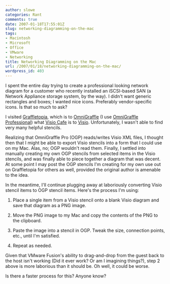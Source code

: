 ```yaml
---
author: slowe
categories: Rant
comments: true
date: 2007-01-18T17:55:01Z
slug: networking-diagramming-on-the-mac
tags:
- Macintosh
- Microsoft
- Office
- VMware
- Networking
title: Networking Diagramming on the Mac
url: /2007/01/18/networking-diagramming-on-the-mac/
wordpress_id: 403
---
```


I spent the entire day trying to create a professional looking network diagram for a customer who recently installed an iSCSI-based SAN (a Network Appliance storage system, by the way). I didn't want generic rectangles and boxes; I wanted nice icons. Preferably vendor-specific icons. Is that so much to ask?

I visited [Graffletopia](http://graffletopia.com/), which is to [OmniGraffle](http://www.omnigroup.com/applications/omnigraffle/) (I use [OmniGraffle Professional](http://www.omnigroup.com/applications/omnigraffle/pro)) what [Visio Cafe](http://www.visiocafe.com/) is to [Visio](http://www.microsoft.com/office/visio/). Unfortunately, I wasn't able to find very many helpful stencils.

Realizing that OmniGraffle Pro (OGP) reads/writes Visio XML files, I thought then that I might be able to export Visio stencils into a form that I could use on my Mac. Alas, no; OGP wouldn't read them. Finally, I settled into manually creating my own OGP stencils from selected items in the Visio stencils, and was finally able to piece together a diagram that was decent. At some point I may post the OGP stencils I'm creating for my own use out on Graffletopia for others as well, provided the original author is amenable to the idea.

In the meantime, I'll continue plugging away at laboriously converting Visio stencil items to OGP stencil items. Here's the process I'm using:

1. Place a single item from a Visio stencil onto a blank Visio diagram and save that diagram as a PNG image.

2. Move the PNG image to my Mac and copy the contents of the PNG to the clipboard.

3. Paste the image into a stencil in OGP. Tweak the size, connection points, etc., until I'm satisfied.

4. Repeat as needed.

Given that VMware Fusion's ability to drag-and-drop from the guest back to the host isn't working (Did it ever work? Or am I imagining things?), step 2 above is more laborious than it should be. Oh well, it could be worse.

Is there a faster process for this? Anyone know?
